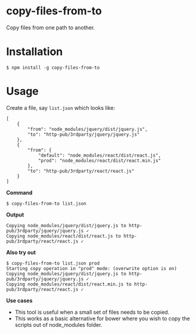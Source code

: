 # copy-files-from-to
Copy files from one path to another.

# Installation

    $ npm install -g copy-files-from-to

# Usage
Create a file, say `list.json` which looks like:

    [
        {
            "from": "node_modules/jquery/dist/jquery.js",
            "to": "http-pub/3rdparty/jquery/jquery.js"
        },
        {
            "from": {
                "default": "node_modules/react/dist/react.js",
                "prod": "node_modules/react/dist/react.min.js"
            },
            "to": "http-pub/3rdparty/react/react.js"
        }
    ]

**Command**

    $ copy-files-from-to list.json

**Output**

    Copying node_modules/jquery/dist/jquery.js to http-pub/3rdparty/jquery/jquery.js ✓
    Copying node_modules/react/dist/react.js to http-pub/3rdparty/react/react.js ✓

**Also try out**

    $ copy-files-from-to list.json prod
    Starting copy operation in "prod" mode: (overwrite option is on)
    Copying node_modules/jquery/dist/jquery.js to http-pub/3rdparty/jquery/jquery.js ✓
    Copying node_modules/react/dist/react.min.js to http-pub/3rdparty/react/react.js ✓

**Use cases**

* This tool is useful when a small set of files needs to be copied.
* This works as a basic alternative for bower where you wish to copy the scripts out of node_modules folder.

